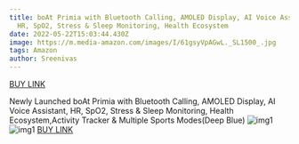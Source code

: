 ```yaml
---
title: boAt Primia with Bluetooth Calling, AMOLED Display, AI Voice Assistant,
  HR, SpO2, Stress & Sleep Monitoring, Health Ecosystem
date: 2022-05-22T15:03:44.430Z
image: https://m.media-amazon.com/images/I/61gsyVpAGwL._SL1500_.jpg
tags: Amazon
author: Sreenivas
---
```

[BUY LINK](https://amzn.to/38D2mT1)

Newly Launched boAt Primia with Bluetooth Calling, AMOLED Display, AI Voice Assistant, HR, SpO2, Stress & Sleep Monitoring, Health Ecosystem,Activity Tracker & Multiple Sports Modes(Deep Blue)
![img1](https://m.media-amazon.com/images/I/71GrdVMBEDL._SL1500_.jpg)
![img1](https://m.media-amazon.com/images/I/61VcAbpFIhL._SL1500_.jpg)
[BUY LINK](https://amzn.to/38D2mT1)


